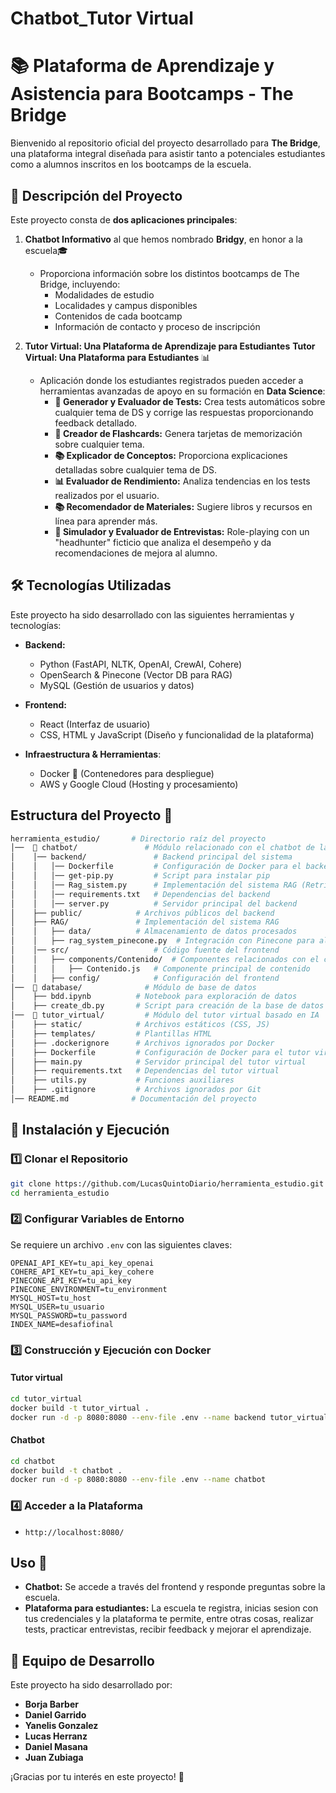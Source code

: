 # Chatbot_Tutor Virtual
# 📚 Plataforma de Aprendizaje y Asistencia para Bootcamps - The Bridge

Bienvenido al repositorio oficial del proyecto desarrollado para **The Bridge**, una plataforma integral diseñada para asistir tanto a potenciales estudiantes como a alumnos inscritos en los bootcamps de la escuela.

## 🚀 Descripción del Proyecto

Este proyecto consta de **dos aplicaciones principales**:

1. **Chatbot Informativo** al que hemos nombrado **Bridgy**, en honor a la escuela🎓
   - Proporciona información sobre los distintos bootcamps de The Bridge, incluyendo:
     - Modalidades de estudio
     - Localidades y campus disponibles
     - Contenidos de cada bootcamp
     - Información de contacto y proceso de inscripción


2. **Tutor Virtual: Una Plataforma de Aprendizaje para Estudiantes**
**Tutor Virtual: Una Plataforma para Estudiantes** 📊
   - Aplicación donde los estudiantes registrados pueden acceder a herramientas avanzadas de apoyo en su formación en **Data Science**:
     - **📜 Generador y Evaluador de Tests:** Crea tests automáticos sobre cualquier tema de DS y corrige las respuestas proporcionando feedback detallado.
     - **📖 Creador de Flashcards:** Genera tarjetas de memorización sobre cualquier tema.
     - **📚 Explicador de Conceptos:** Proporciona explicaciones detalladas sobre cualquier tema de DS.
     - **📊 Evaluador de Rendimiento:** Analiza tendencias en los tests realizados por el usuario.
     - **📚 Recomendador de Materiales:** Sugiere libros y recursos en línea para aprender más.   
     - **🎤 Simulador y Evaluador de Entrevistas:** Role-playing con un "headhunter" ficticio que analiza el desempeño y da recomendaciones de mejora al alumno.

## 🛠️ Tecnologías Utilizadas

Este proyecto ha sido desarrollado con las siguientes herramientas y tecnologías:

- **Backend:**
  - Python (FastAPI, NLTK, OpenAI, CrewAI, Cohere)
  - OpenSearch & Pinecone (Vector DB para RAG)
  - MySQL (Gestión de usuarios y datos)

- **Frontend:**
  - React (Interfaz de usuario)
  - CSS, HTML y JavaScript (Diseño y funcionalidad de la plataforma)

- **Infraestructura & Herramientas**:
  - Docker 🐳 (Contenedores para despliegue)
  - AWS y Google Cloud (Hosting y procesamiento)

## Estructura del Proyecto 📂

```bash
herramienta_estudio/       # Directorio raíz del proyecto
│──  📂 chatbot/               # Módulo relacionado con el chatbot de la herramienta
│    │── backend/               # Backend principal del sistema
│    │   │── Dockerfile         # Configuración de Docker para el backend
│    │   │── get-pip.py         # Script para instalar pip
│    │   │── Rag_sistem.py      # Implementación del sistema RAG (Retrieval-Augmented Generation)
│    │   │── requirements.txt   # Dependencias del backend
│    │   │── server.py          # Servidor principal del backend
│    ├── public/            # Archivos públicos del backend
│    ├── RAG/               # Implementación del sistema RAG
│    │   ├── data/          # Almacenamiento de datos procesados
│    │   ├── rag_system_pinecone.py  # Integración con Pinecone para almacenamiento vectorial
│    │── src/                   # Código fuente del frontend
│    │   ├── components/Contenido/  # Componentes relacionados con el contenido
│    │   │   ├── Contenido.js   # Componente principal de contenido
│    │   ├── config/            # Configuración del frontend
│──  📂 database/              # Módulo de base de datos
│    ├── bdd.ipynb          # Notebook para exploración de datos
│    ├── create_db.py       # Script para creación de la base de datos
│──  📂 tutor_virtual/         # Módulo del tutor virtual basado en IA
│    ├── static/            # Archivos estáticos (CSS, JS)
│    ├── templates/         # Plantillas HTML
│    ├── .dockerignore      # Archivos ignorados por Docker
│    ├── Dockerfile         # Configuración de Docker para el tutor virtual
│    ├── main.py            # Servidor principal del tutor virtual
│    ├── requirements.txt   # Dependencias del tutor virtual
│    ├── utils.py           # Funciones auxiliares
│    ├── .gitignore         # Archivos ignorados por Git
│── README.md              # Documentación del proyecto
```
## 📌 Instalación y Ejecución

### 1️⃣ Clonar el Repositorio
```bash
git clone https://github.com/LucasQuintoDiario/herramienta_estudio.git
cd herramienta_estudio
```

### 2️⃣ Configurar Variables de Entorno
Se requiere un archivo `.env` con las siguientes claves:
```plaintext
OPENAI_API_KEY=tu_api_key_openai
COHERE_API_KEY=tu_api_key_cohere
PINECONE_API_KEY=tu_api_key
PINECONE_ENVIRONMENT=tu_environment
MYSQL_HOST=tu_host
MYSQL_USER=tu_usuario
MYSQL_PASSWORD=tu_password
INDEX_NAME=desafiofinal
```

### 3️⃣ Construcción y Ejecución con Docker
#### Tutor virtual
```bash
cd tutor_virtual
docker build -t tutor_virtual .
docker run -d -p 8080:8080 --env-file .env --name backend tutor_virtual

```

#### Chatbot
```bash
cd chatbot
docker build -t chatbot .
docker run -d -p 8080:8080 --env-file .env --name chatbot

```


### 4️⃣ Acceder a la Plataforma
-  `http://localhost:8080/`

## Uso 🚀

- **Chatbot:** Se accede a través del frontend y responde preguntas sobre la escuela.
- **Plataforma para estudiantes:** La escuela te registra, inicias sesion con tus credenciales y la plataforma te permite, entre otras cosas, realizar tests, practicar entrevistas, recibir feedback y mejorar el aprendizaje.

## 👥 Equipo de Desarrollo

Este proyecto ha sido desarrollado por:
- **Borja Barber**
- **Daniel Garrido**
- **Yanelis Gonzalez**
- **Lucas Herranz**
- **Daniel Masana**
- **Juan Zubiaga**

¡Gracias por tu interés en este proyecto! 🚀
